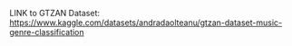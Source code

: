 LINK to GTZAN Dataset: https://www.kaggle.com/datasets/andradaolteanu/gtzan-dataset-music-genre-classification
